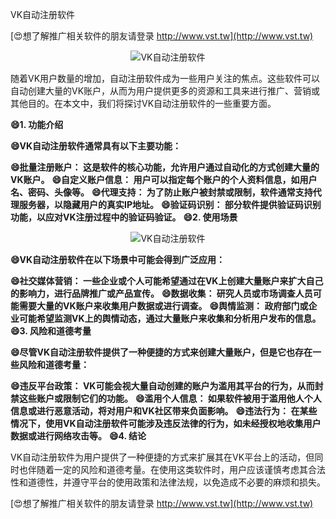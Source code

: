 VK自动注册软件

[😍想了解推广相关软件的朋友请登录 http://www.vst.tw](http://www.vst.tw)

 <center><img src="https://vst.tw/MP4/tuiguang/png/1.png" alt="VK自动注册软件"></center>

随着VK用户数量的增加，自动注册软件成为一些用户关注的焦点。这些软件可以自动创建大量的VK账户，从而为用户提供更多的资源和工具来进行推广、营销或其他目的。在本文中，我们将探讨VK自动注册软件的一些重要方面。

**😄1. 功能介绍**

**😄VK自动注册软件通常具有以下主要功能：**

**😄批量注册账户： 这是软件的核心功能，允许用户通过自动化的方式创建大量的VK账户。**
**😄自定义账户信息： 用户可以指定每个账户的个人资料信息，如用户名、密码、头像等。**
**😄代理支持： 为了防止账户被封禁或限制，软件通常支持代理服务器，以隐藏用户的真实IP地址。**
**😄验证码识别： 部分软件提供验证码识别功能，以应对VK注册过程中的验证码验证。**
**😄2. 使用场景**

 <center><img src="https://vst.tw/MP4/tuiguang/png/6.png" alt="VK自动注册软件"></center>

**😄VK自动注册软件在以下场景中可能会得到广泛应用：**

**😄社交媒体营销： 一些企业或个人可能希望通过在VK上创建大量账户来扩大自己的影响力，进行品牌推广或产品宣传。**
**😄数据收集： 研究人员或市场调查人员可能需要大量的VK账户来收集用户数据或进行调查。**
**😄舆情监测： 政府部门或企业可能希望监测VK上的舆情动态，通过大量账户来收集和分析用户发布的信息。**
**😄3. 风险和道德考量**

**😄尽管VK自动注册软件提供了一种便捷的方式来创建大量账户，但是它也存在一些风险和道德考量：**

**😄违反平台政策： VK可能会视大量自动创建的账户为滥用其平台的行为，从而封禁这些账户或限制它们的功能。**
**😄滥用个人信息： 如果软件被用于滥用他人个人信息或进行恶意活动，将对用户和VK社区带来负面影响。**
**😄违法行为： 在某些情况下，使用VK自动注册软件可能涉及违反法律的行为，如未经授权地收集用户数据或进行网络攻击等。**
**😄4. 结论**

VK自动注册软件为用户提供了一种便捷的方式来扩展其在VK平台上的活动，但同时也伴随着一定的风险和道德考量。在使用这类软件时，用户应该谨慎考虑其合法性和道德性，并遵守平台的使用政策和法律法规，以免造成不必要的麻烦和损失。

[😍想了解推广相关软件的朋友请登录 http://www.vst.tw](http://www.vst.tw)



